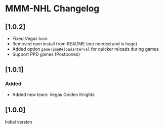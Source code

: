 # MMM-NHL Changelog

## [1.0.2]
* Fixed Vegas Icon
* Removed npm install from README (not needed and is huge)
* Added option `gameTimeReloadInterval` for quicker reloads during games
* Support PPD games (Postponed)

## [1.0.1]

### Added

* Added new team: Vegas Golden Knights

## [1.0.0]

Initial version

